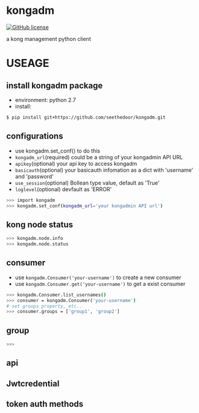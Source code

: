 # kongadm

[![GitHub license](https://img.shields.io/github/license/seethedoor/kongadm.svg)](https://github.com/seethedoor/kongadm/blob/master/LICENSE)


a kong management python client

# USEAGE

## install kongadm package
* environment: python 2.7
* install:
```bash
$ pip install git+https://github.com/seethedoor/kongadm.git
```

## configurations
* use kongadm.set_conf() to do this
* `kongadm_url`(required) could be a string of your kongadmin API URL
* `apikey`(optional) your api key to access kongadm
* `basicauth`(optional) your basicauth infomation as a dict with 'username' and 'password'
* `use_session`(optional) Bollean type value, default as 'True'
* `loglevel`(optional) devfault as 'ERROR'
```bash
>>> import kongadm
>>> kongadm.set_conf(kongadm_url='your kongadmin API url')
```

## kong node status
```bash
>>> kongadm.node.info
>>> kongadm.node.status
```

## consumer
* use `kongadm.Consumer('your-username')` to create a new consumer
* use `kongadm.Consumer.get('your-username')` to get a exist consumer
```bash
>>> kongadm.Consumer.list_usernames()
>>> consumer = kongadm.Consumer('your-username')
# set groups property, etc..
>>> consumer.groups = ['group1', 'group2']
```
## group
```bash
>>> 
```

## api

## Jwtcredential

## token auth methods

